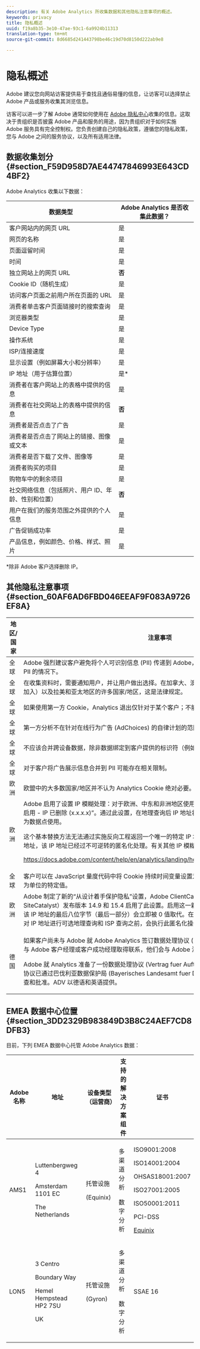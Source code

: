 ```yaml
---
description: 有关 Adobe Analytics 所收集数据和其他隐私注意事项的概述。
keywords: privacy
title: 隐私概述
uuid: f19a8b35-3e10-47ae-93c1-6a9924b11313
translation-type: tm+mt
source-git-commit: 8d6685d241443798be46c19d70d8150d222ab9e8

---
```



# 隐私概述

Adobe 建议您向网站访客提供易于查找且通俗易懂的信息，让访客可以选择禁止 Adobe 产品或服务收集其浏览信息。

访客可以进一步了解 Adobe 通常如何使用在 [Adobe 隐私中心](https://www.adobe.com/cn/privacy.html)收集的信息。这取决于贵组织是否披露 Adobe 产品和服务的用途，因为贵组织对于如何实施 Adobe 服务具有完全控制权。您负责创建自己的隐私政策，遵循您的隐私政策，您与 Adobe 之间的服务协议，以及所有适用法律。

## 数据收集划分 {#section_F59D958D7AE44747846993E643CD4BF2}

Adobe Analytics 收集以下数据：

| 数据类型 | Adobe Analytics 是否收集此数据？ |
|---|---|
| 客户网站内的网页 URL | 是 |
| 网页的名称 | 是 |
| 页面逗留时间 | 是 |
| 时间 | 是 |
| 独立网站上的网页 URL | **否** |
| Cookie ID（随机生成） | 是 |
| 访问客户页面之前用户所在页面的 URL | 是 |
| 消费者单击客户页面链接时的搜索查询 | 是 |
| 浏览器类型 | 是 |
| Device Type | 是 |
| 操作系统 | 是 |
| ISP/连接速度 | 是 |
| 显示设置（例如屏幕大小和分辨率） | 是 |
| IP 地址（用于估算位置） | 是* |
| 消费者在客户网站上的表格中提供的信息 | 是 |
| 消费者在社交网站上的表格中提供的信息 | **否** |
| 消费者是否点击了广告 | 是 |
| 消费者是否点击了网站上的链接、图像或文本 | 是 |
| 消费者是否下载了文件、图像等 | 是 |
| 消费者购买的项目 | 是 |
| 购物车中的剩余项目 | 是 |
| 社交网络信息（包括照片、用户 ID、年龄、性别和位置） | **否** |
| 用户在我们的服务范围之外提供的个人信息 | 是 |
| 广告促销成功率 | 是 |
| 产品信息，例如颜色、价格、样式、照片 | 是 |

*除非 Adobe 客户选择删除 IP。

## 其他隐私注意事项 {#section_60AF6AD6FBD046EEAF9F083A9726EF8A}

<table id="table_247B425E774F403288233824870D070E"> 
 <thead> 
  <tr> 
   <th colname="col1" class="entry"> 地区/国家 </th> 
   <th colname="col2" class="entry"> 注意事项 </th> 
  </tr> 
 </thead>
 <tbody> 
  <tr> 
   <td colname="col1"> 全球 </td> 
   <td colname="col2"> Adobe 强烈建议客户避免将个人可识别信息 (PII) 传递到 Adobe，特别是在 Analytics 不要求必须提供 PII 的情况下。 </td> 
  </tr> 
  <tr> 
   <td colname="col1"> 全球 </td> 
   <td colname="col2"> 在收集资料时，需要通知用户，并让用户做出选择。在加拿大、澳大利亚、欧盟（一些国家/地区可选择加入）以及拉美和亚太地区的许多国家/地区，这是法律规定。 </td> 
  </tr> 
  <tr> 
   <td colname="col1"> 全球 </td> 
   <td colname="col2"> 如果使用第一方 Cookie，Analytics 退出仅针对于某个客户；不能在 Adobe.com 上使用退出选项。 </td> 
  </tr> 
  <tr> 
   <td colname="col1"> 全球 </td> 
   <td colname="col2"> 第一方分析不在针对在线行为广告 (AdChoices) 的自律计划的范围之内。 </td> 
  </tr> 
  <tr> 
   <td colname="col1"> 全球 </td> 
   <td colname="col2"> 不应该合并跨设备数据，除非数据绑定到客户提供的标识符（例如哈希用户名）。 </td> 
  </tr> 
  <tr> 
   <td colname="col1"> 全球 </td> 
   <td colname="col2"> 对于客户将广告展示信息合并到 PII 可能存在相关限制。 </td> 
  </tr> 
  <tr> 
   <td colname="col1"> 欧洲 </td> 
   <td colname="col2"> 欧盟中的大多数国家/地区并不认为 Analytics Cookie 绝对必要。 </td> 
  </tr> 
  <tr> 
   <td colname="col1"> 欧洲 </td> 
   <td colname="col2"> Adobe 启用了设置 IP 模糊处理：对于欧洲、中东和非洲地区使用报表包集的所有客户，默认设置为“已启用 - IP 已删除 (x.x.x.x)”。通过此设置，在地理查询后 IP 地址将由值 (x.x.x.x) 完全取代，且不再可作为数据点使用。 <p>这个基本替换方法无法通过实施反向工程返回一个唯一的特定 IP 地址。客户或 Adobe 均无法访问该 IP 地址，该 IP 地址已经过不可逆转的匿名化处理。有关其他 IP 模糊设置的详细信息，请参阅 </p> <p> <a href="https://docs.adobe.com/content/help/en/analytics/landing/home.html#General_Account_Settings"  > https://docs.adobe.com/content/help/en/analytics/landing/home.html#General_Account_Settings </a> </p> </td> 
  </tr> 
  <tr> 
   <td colname="col1"> 全球 </td> 
   <td colname="col2"> 客户可以在 JavaScript 量度代码中将 Cookie 持续时间变量设置为“none”、“session”值，或其他以秒为单位的特定值。 </td> 
  </tr> 
  <tr> 
   <td colname="col1"> 欧洲 </td> 
   <td colname="col2"> Adobe 制定了新的“从设计着手保护隐私”设置，Adobe ClientCare 为 Adobe Analytics（以前称为 SiteCatalyst）发布版本 14.9 和 15.4 启用了此设置。启用这一新设置后，当 Adobe 收集 IP 地址时，该 IP 地址的最后八位字节（最后一部分）会立即被 0 值取代。在对 IP 地址进行任何处理之前，包括在对 IP 地址进行可选地理查询和 ISP 查询之前，会执行此匿名化操作。 </td> 
  </tr> 
  <tr> 
   <td colname="col1"> 德国 </td> 
   <td colname="col2"> <p>如果客户尚未与 Adobe 就 Adobe Analytics 签订数据处理协议 (Data Processing Agreement)，则应与 Adobe 客户经理或客户成功经理取得联系，他们会与 Adobe 法律部合作，协助签订 DPA。 </p> <p>Adobe 就 Analytics 准备了一份数据处理协议 (Vertrag fuer Auftragsdatenverarbeitung – ADV)，该协议已通过巴伐利亚数据保护局 (Bayerisches Landesamt fuer Datenschutzaufsicht – BayLDA) 的审查和批准。ADV 以德语和英语提供。 </p> </td> 
  </tr> 
 </tbody> 
</table>

## EMEA 数据中心位置 {#section_3DD2329B983849D3B8C24AEF7CD8DFB3}

目前，下列 EMEA 数据中心托管 Adobe Analytics 数据：

<table id="table_65794B3790FD4B519EE89CF4F4B88314"> 
 <thead> 
  <tr> 
   <th colname="col1" class="entry"> Adobe 名称 </th> 
   <th colname="col2" class="entry"> 地址 </th> 
   <th colname="col3" class="entry"> 设备类型（运营商） </th> 
   <th colname="col4" class="entry"> 支持的解决方案组件 </th> 
   <th colname="col5" class="entry"> 证书 </th> 
  </tr> 
 </thead>
 <tbody> 
  <tr> 
   <td colname="col1"> AMS1 </td> 
   <td colname="col2"> <p>Luttenbergweg 4 </p> <p>Amsterdam 1101 EC </p> <p>The Netherlands </p> </td> 
   <td colname="col3"> <p>托管设施 </p> <p>(Equinix) </p> </td> 
   <td colname="col4"> <p>多渠道分析 </p> <p>数字分析 </p> </td> 
   <td colname="col5"> <p>ISO9001:2008 </p> <p>ISO14001:2004 </p> <p>OHSAS18001:2007 </p> <p>ISO27001:2005 </p> <p>ISO50001:2011 </p> <p>PCI-DSS </p> <p> <a href="https://www.equinix.com/solutions/by-services/colocation/standards-and-compliance/iso-certified-data-centers/#table"  > Equinix </a> </p> </td> 
  </tr> 
  <tr> 
   <td colname="col1"> LON5 </td> 
   <td colname="col2"> <p>3 Centro </p> <p>Boundary Way </p> <p>Hemel Hempstead HP2 7SU </p> <p>UK </p> </td> 
   <td colname="col3"> <p>托管设施 </p> <p>(Gyron) </p> </td> 
   <td colname="col4"> <p>多渠道分析 </p> <p>数字分析 </p> </td> 
   <td colname="col5"> SSAE 16 </td> 
  </tr> 
 </tbody> 
</table>
